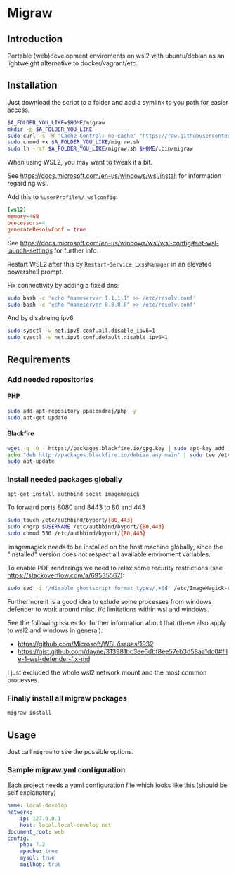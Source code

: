 # Migraw

## Introduction

Portable (web)development enviroments on wsl2 with ubuntu/debian as an lightweight alternative to docker/vagrant/etc.

## Installation

Just download the script to a folder and add a symlink to you path for easier access.

```bash
$A_FOLDER_YOU_LIKE=$HOME/migraw
mkdir -p $A_FOLDER_YOU_LIKE
sudo curl -s -H 'Cache-Control: no-cache' "https://raw.githubusercontent.com/marcharding/migraw/main-dpkg/migraw.sh" --output "$A_FOLDER_YOU_LIKE/migraw.sh"
sudo chmod +x $A_FOLDER_YOU_LIKE/migraw.sh
sudo ln -rsf $A_FOLDER_YOU_LIKE/migraw.sh $HOME/.bin/migraw
```

When using WSL2, you may want to tweak it a bit.

See https://docs.microsoft.com/en-us/windows/wsl/install for information regarding wsl.

Add this to `%UserProfile%/.wslconfig`:

```conf
[wsl2]
memory=4GB
processors=4
generateResolvConf = true
```

See https://docs.microsoft.com/en-us/windows/wsl/wsl-config#set-wsl-launch-settings for further info.

Restart WSL2 after this by `Restart-Service LxssManager` in an elevated powershell prompt.

Fix connectivity by adding a fixed dns:

```bash
sudo bash -c 'echo "nameserver 1.1.1.1" >> /etc/resolv.conf'
sudo bash -c 'echo "nameserver 8.8.8.8" >> /etc/resolv.conf'
```

And by disableing ipv6

```bash
sudo sysctl -w net.ipv6.conf.all.disable_ipv6=1
sudo sysctl -w net.ipv6.conf.default.disable_ipv6=1
```

## Requirements

### Add needed repositories

#### PHP

```bash
sudo add-apt-repository ppa:ondrej/php -y
sudo apt-get update
```

#### Blackfire

```bash
wget -q -O - https://packages.blackfire.io/gpg.key | sudo apt-key add -
echo "deb http://packages.blackfire.io/debian any main" | sudo tee /etc/apt/sources.list.d/blackfire.list
sudo apt update
```

### Install needed packages globally

```bash
apt-get install authbind socat imagemagick
```

To forward ports 8080 and 8443 to 80 and 443

```bash
sudo touch /etc/authbind/byport/{80,443}
sudo chgrp $USERNAME /etc/authbind/byport/{80,443}
sudo chmod 550 /etc/authbind/byport/{80,443}
```

Imagemagick needs to be installed on the host machine globally, since the "installed" version does not respect all available enviroment variables.

To enable PDF renderings we need to relax some recurity restrictions (see https://stackoverflow.com/a/69535567):

```bash
sudo sed -i '/disable ghostscript format types/,+6d' /etc/ImageMagick-6/policy.xml
```

Furthermore it is a good idea to exlude some processes from windows defender to work around misc. i/o limitations within wsl and windows.

See the following issues for further information about that (these also apply to wsl2 and windows in general):
- https://github.com/Microsoft/WSL/issues/1932
- https://gist.github.com/dayne/313981bc3ee6dbf8ee57eb3d58aa1dc0#file-1-wsl-defender-fix-md

I just excluded the whole wsl2 network mount and the most common processes.

### Finally install all migraw packages

```bash
migraw install
```

## Usage

Just call `migraw` to see the possible options.

### Sample migraw.yml configuration

Each project needs a yaml configuration file which looks like this (should be self explanatory)

```yml
name: local-develop
network:
	ip: 127.0.0.1
	host: local.local-develop.net
document_root: web
config:
	php: 7.2
	apache: true
	mysql: true
	mailhog: true
```
